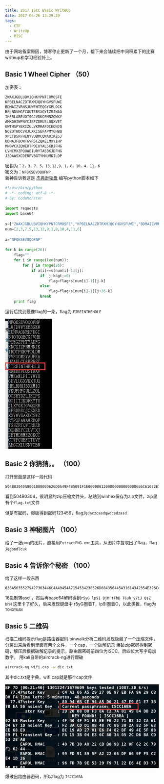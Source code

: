 ```yaml
---
title: 2017 ISCC Basic WriteUp
date: 2017-06-26 13:29:39
tags:
  - CTF
  - WriteUp
  - MISC
---
```


由于网站备案原因，博客停止更新了一个月，接下来会陆续把中间积累下的比赛writeup和学习经验补上。
<!-- more -->

## Basic 1 Wheel Cipher （50）

加密表：
```
ZWAXJGDLUBVIQHKYPNTCRMOSFE
KPBELNACZDTRXMJQOYHGVSFUWI
BDMAIZVRNSJUWFHTEQGYXPLOCK
RPLNDVHGFCUKTEBSXQYIZMJWAO
IHFRLABEUOTSGJVDKCPMNZQWXY
AMKGHIWPNYCJBFZDRUSLOQXVET
GWTHSPYBXIZULVKMRAFDCEONJQ
NOZUTWDCVRJLXKISEFAPMYGHBQ
XPLTDSRFHENYVUBMCQWAOIKZGJ
UDNAJFBOWTGVRSCZQKELMXYIHP
MNBVCXZQWERTPOIUYALSKDJFHG
LVNCMXZPQOWEIURYTASBKJDFHG
JZQAWSXCDERFVBGTYHNUMKILOP
```
密钥为：`2，3，7，5，13,12,9，1，8，10，4，11，6`<br>
密文为：`NFQKSEVOQOFNP`<br>
新神告诉我这是
[杰弗逊轮盘](https://en.wikipedia.org/wiki/Jefferson_disk)
编写python脚本如下
```python
#!/usr/bin/python
# -*- coding: utf-8 -*-
# by: CodeMonster

import requests
import base64

s=["ZWAXJGDLUBVIQHKYPNTCRMOSFE","KPBELNACZDTRXMJQOYHGVSFUWI","BDMAIZVRNSJUWFHTEQGYXPLOCK","RPLNDVHGFCUKTEBSXQYIZMJWAO","IHFRLABEUOTSGJVDKCPMNZQWXY","AMKGHIWPNYCJBFZDRUSLOQXVET","GWTHSPYBXIZULVKMRAFDCEONJQ","NOZUTWDCVRJLXKISEFAPMYGHBQ","XPLTDSRFHENYVUBMCQWAOIKZGJ","UDNAJFBOWTGVRSCZQKELMXYIHP","MNBVCXZQWERTPOIUYALSKDJFHG","LVNCMXZPQOWEIURYTASBKJDFHG","JZQAWSXCDERFVBGTYHNUMKILOP"]
num=[2,3,7,5,13,12,9,1,8,10,4,11,6]

a="NFQKSEVOQOFNP"

for k in range(26):
    flag=""
    for i in range(len(num)):
        for j in range(26):
            if a[i]==s[num[i]-1][j]:
                if  j-k&gt;=0:
                    flag=flag+s[num[i]-1][j-k]
                else:
                    flag=flag+s[num[i]-1][j+26-k]
                break
    print flag
```
运行后找到最像flag的一条，flag为 `FIREINTHEHOLE`

![](/img/2017iscc1.jpg)

## Basic 2 你猜猜。。 （100）

打开里面是这样一段代码
```
504B03040A0001080000626D0A49F4B5091F1E0000001200000008000000666C61672E7478746C9F170D35D0A45826A03E161FB96870EDDFC7C89A11862F9199B4CD78E7504B01023F000A0001080000626D0A49F4B5091F1E00000012000000080024000000000000002000000000000000666C61672E7478740A0020000000000001001800AF150210CAF2D1015CAEAA05CAF2D1015CAEAA05CAF2D101504B050600000000010001005A000000440000000000`</pre>
```
看到504B0304，很明显的zip压缩文件头，粘贴到winhex保存为zip文件，zip里有个`flag.txt`文件

但是有密码，爆破得到密码123456，flag为`daczcasdqwdcsdzasd`

## Basic 3 神秘图片 （100）

给了一张png的图片，直接用`ExtractPNG.exe`工具，从图片中提取出了flag，flag为`goodlcuk`

## Basic 4 告诉你个秘密 （100）

给了这样一段东西
```
636A56355279427363446C4A49454A7154534230526D684356445A31614342354E326C4B4946467A5769426961453067
```
16进制转ascii，然后再base64解码得到`r5yG lp9I BjM tFhB T6uh y7iJ QsZ bhM`
这里卡了好久，后来发现键盘中 r5yG圈着T，lp9I圈着O，以此类推，flag为`TONGYUAN`

## Basic 5 二维码

扫描二维码提示flag是路由器密码
binwalk分析二维码发现隐藏了一个压缩文件，分离出来后看到里面有两个文件，一个cap，一个破解记录
爆破zip密码得到密码，解压后根据破解记录的提示，路由器密码前四位为ISCC，后四位大写字母加数字。
用kali自带的aircrack-ng进行爆破
```bash
aircrack-ng wifi.cap -w dic.txt
```
其中dic.txt是字典，wifi.cap就是那个cap文件

![](/img/2017iscc2.jpg)

爆破出路由器密码，所以flag为 `ISCC16BA`